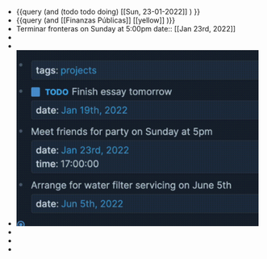 - {{query (and (todo todo doing) [[Sun, 23-01-2022]] ) }}
- {{query (and [[Finanzas Públicas]] [[yellow]] )}}
- Terminar fronteras on Sunday at 5:00pm 
  date:: [[Jan 23rd, 2022]]
-
-
- ![image.png](../assets/image_1642943904681_0.png)
-
-
-